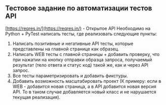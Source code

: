 ## Тестовое задание по автоматизации тестов API

[https://reqres.in/](https://reqres.in/) - Открытое API Необходимо на Python + PyTest написать тесты, где реализовать следующие пункты:

1. Написать позитивные и негативные API тесты, которые представлены на главной странице как образец.
2. Написать WEB тесты с главной страницы + добавить проверку, что при нажатии на кнопку отправки образца запроса, получаемый результат (тело ответа и статус код) такой же, как и через API запрос.
3. Все тесты параметризировать и добавить фикстуры.
4. Добавить возможность масштабировать проект (К примеру: если в WEB - добавится новая страница, а в API добавится новая версия API. То в таком случае добавляется новый класс и не нарушается текущая реализация).
